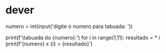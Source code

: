# dever
numero = int(input('digite o numero para tabuada: '))

print(f'\tabuada do {numero}:\')
for i in range(1,11):
resultado  = * i 
print(f'{numero} x {i} = {resultado}')
